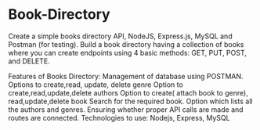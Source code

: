 # Book-Directory
Create a simple books directory API, NodeJS, Express.js, MySQL and Postman (for testing).
Build a book directory having a collection of books where you can create endpoints using 4 basic methods: GET, PUT, POST, and DELETE.

Features of Books Directory:
Management of database using POSTMAN.
Options to create,read, update, delete genre
Option to create,read,update,delete authors
Option to create( attach book to genre), read,update,delete book
Search for the required book.
Option which lists all the authors and genres.
Ensuring whether proper API calls are made and routes are connected.
Technologies to use: Nodejs, Express, MySQL


